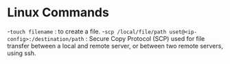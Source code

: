 # Linux Commands

-`touch filename` : to create a file.
-`scp /local/file/path uset@<ip-config>:/destination/path` : Secure Copy Protocol (SCP) used for file transfer between a local and remote server, or between two remote servers, using ssh. 
